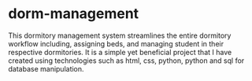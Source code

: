 # dorm-management
This dormitory management system streamlines the entire dormitory workflow including, assigning beds, and managing student in their respective dormitories. It is a simple yet beneficial project that I have created using technologies such as html, css, python, python and sql for database manipulation. 
